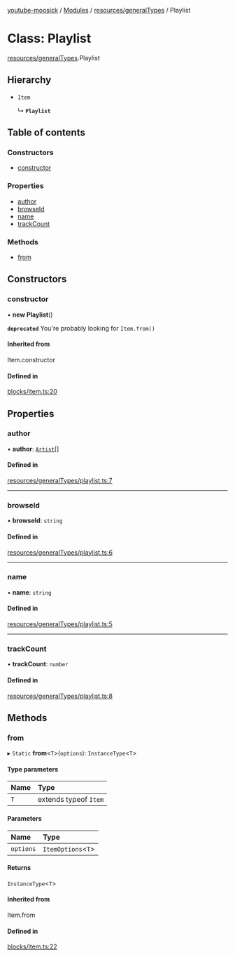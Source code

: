 [youtube-moosick](../README.md) / [Modules](../modules.md) / [resources/generalTypes](../modules/resources_generalTypes.md) / Playlist

# Class: Playlist

[resources/generalTypes](../modules/resources_generalTypes.md).Playlist

## Hierarchy

- `Item`

  ↳ **`Playlist`**

## Table of contents

### Constructors

- [constructor](resources_generalTypes.Playlist.md#constructor)

### Properties

- [author](resources_generalTypes.Playlist.md#author)
- [browseId](resources_generalTypes.Playlist.md#browseid)
- [name](resources_generalTypes.Playlist.md#name)
- [trackCount](resources_generalTypes.Playlist.md#trackcount)

### Methods

- [from](resources_generalTypes.Playlist.md#from)

## Constructors

### constructor

• **new Playlist**()

**`deprecated`** You're probably looking for `Item.from()`

#### Inherited from

Item.constructor

#### Defined in

[blocks/item.ts:20](https://github.com/EvasiveXkiller/youtube-moosick/blob/7f55a5e/src/blocks/item.ts#L20)

## Properties

### author

• **author**: [`Artist`](resources_generalTypes.Artist.md)[]

#### Defined in

[resources/generalTypes/playlist.ts:7](https://github.com/EvasiveXkiller/youtube-moosick/blob/7f55a5e/src/resources/generalTypes/playlist.ts#L7)

___

### browseId

• **browseId**: `string`

#### Defined in

[resources/generalTypes/playlist.ts:6](https://github.com/EvasiveXkiller/youtube-moosick/blob/7f55a5e/src/resources/generalTypes/playlist.ts#L6)

___

### name

• **name**: `string`

#### Defined in

[resources/generalTypes/playlist.ts:5](https://github.com/EvasiveXkiller/youtube-moosick/blob/7f55a5e/src/resources/generalTypes/playlist.ts#L5)

___

### trackCount

• **trackCount**: `number`

#### Defined in

[resources/generalTypes/playlist.ts:8](https://github.com/EvasiveXkiller/youtube-moosick/blob/7f55a5e/src/resources/generalTypes/playlist.ts#L8)

## Methods

### from

▸ `Static` **from**<`T`\>(`options`): `InstanceType`<`T`\>

#### Type parameters

| Name | Type |
| :------ | :------ |
| `T` | extends typeof `Item` |

#### Parameters

| Name | Type |
| :------ | :------ |
| `options` | `ItemOptions`<`T`\> |

#### Returns

`InstanceType`<`T`\>

#### Inherited from

Item.from

#### Defined in

[blocks/item.ts:22](https://github.com/EvasiveXkiller/youtube-moosick/blob/7f55a5e/src/blocks/item.ts#L22)
